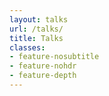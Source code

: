 ```yaml
---
layout: talks
url: /talks/
title: Talks
classes:
- feature-nosubtitle
- feature-nohdr
- feature-depth
---
```


